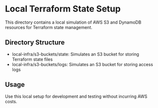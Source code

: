 # Local Terraform State Setup

This directory contains a local simulation of AWS S3 and DynamoDB resources for Terraform state management.

## Directory Structure
- local-infra/s3-buckets/state: Simulates an S3 bucket for storing Terraform state files
- local-infra/s3-buckets/logs: Simulates an S3 bucket for storing access logs

## Usage
Use this local setup for development and testing without incurring AWS costs.
